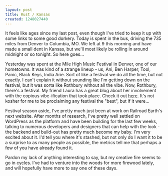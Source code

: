 ```yaml
--- 
layout: post
title: Rust / Kansas
created: 1248027440
---
```

It feels like ages since my last post, even though I've tried to keep it up with some links to some good dorkery.  Today is spent in the bus, driving the 735 miles from Denver to Columbia, MO.  We left at 9 this morning and have made a small dent in Kansas, but we'll most likely be rolling in around midnight or so tonight.  So here goes...

Yesterday was spent at the Mile High Music Festival in Denver, one of our hometowns.  It was kind of a strange lineup - us, Ani, Ben Harper, Tool, Panic, Black Keys, India Arie.  Sort of like a festival we do all the time, but not exactly.  I can't explain it without sounding like I'm getting down on the festival, but it was sorta like Rothbury without all the vibe.  Now, Rothbury, there's a festival.  My friend Laura has a great blog about her involvement with the copious vibe-ification that took place.  Check it out <a href="http://shaktisunfire.wordpress.com/2009/07/10/rothbury-2009/">here</a>.  It's not kosher for me to be proclaiming any festival the "best", but if it were...

Festival season aside, I've pretty much just been at work on Railroad Earth's next website.  After months of research, I've pretty well settled on WordPress as the platform and have been building for the last few weeks, talking to numerous developers and designers that can help with the look - the backend and build-out has pretty much become my baby.  I'm very excited about it.  I'd tell you where it's stashed, but not only do I want it to be a surprise to as many people as possible, the metrics tell me that perhaps a few of you have already found it.  

Pardon my lack of anything interesting to say, but my creative fire seems to go in cycles.  I've had to venture into the woods for more firewood lately, and will hopefully have more to say one of these days.
